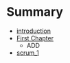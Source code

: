 # Summary

* [introduction](README.md)
* [First Chapter](chapter1.md)
   * ADD
* [scrum_1](scrum1.md)

